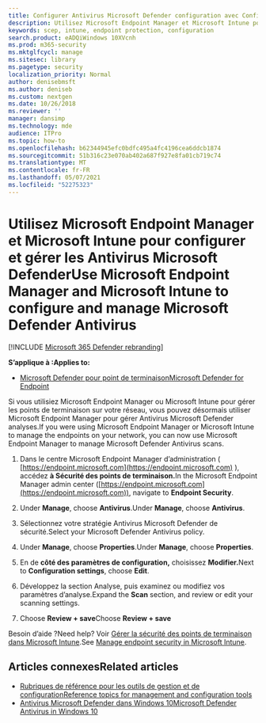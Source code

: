 ```yaml
---
title: Configurer Antivirus Microsoft Defender configuration avec Configuration Manager et Intune
description: Utilisez Microsoft Endpoint Manager et Microsoft Intune pour configurer l’antivirus et l’antivirus Microsoft Defender Endpoint Protection
keywords: scep, intune, endpoint protection, configuration
search.product: eADQiWindows 10XVcnh
ms.prod: m365-security
ms.mktglfcycl: manage
ms.sitesec: library
ms.pagetype: security
localization_priority: Normal
author: denisebmsft
ms.author: deniseb
ms.custom: nextgen
ms.date: 10/26/2018
ms.reviewer: ''
manager: dansimp
ms.technology: mde
audience: ITPro
ms.topic: how-to
ms.openlocfilehash: b62344945efc0bdfc495a4fc4196cea6ddcb1874
ms.sourcegitcommit: 51b316c23e070ab402a687f927e8fa01cb719c74
ms.translationtype: MT
ms.contentlocale: fr-FR
ms.lasthandoff: 05/07/2021
ms.locfileid: "52275323"
---
```

# <a name="use-microsoft-endpoint-manager-and-microsoft-intune-to-configure-and-manage-microsoft-defender-antivirus"></a><span data-ttu-id="0dd01-104">Utilisez Microsoft Endpoint Manager et Microsoft Intune pour configurer et gérer les Antivirus Microsoft Defender</span><span class="sxs-lookup"><span data-stu-id="0dd01-104">Use Microsoft Endpoint Manager and Microsoft Intune to configure and manage Microsoft Defender Antivirus</span></span>

[!INCLUDE [Microsoft 365 Defender rebranding](../../includes/microsoft-defender.md)]


<span data-ttu-id="0dd01-105">**S’applique à :**</span><span class="sxs-lookup"><span data-stu-id="0dd01-105">**Applies to:**</span></span>

- [<span data-ttu-id="0dd01-106">Microsoft Defender pour point de terminaison</span><span class="sxs-lookup"><span data-stu-id="0dd01-106">Microsoft Defender for Endpoint</span></span>](/microsoft-365/security/defender-endpoint/)

<span data-ttu-id="0dd01-107">Si vous utilisiez Microsoft Endpoint Manager ou Microsoft Intune pour gérer les points de terminaison sur votre réseau, vous pouvez désormais utiliser Microsoft Endpoint Manager pour gérer Antivirus Microsoft Defender analyses.</span><span class="sxs-lookup"><span data-stu-id="0dd01-107">If you were using Microsoft Endpoint Manager or Microsoft Intune to manage the endpoints on your network, you can now use Microsoft Endpoint Manager to manage Microsoft Defender Antivirus scans.</span></span>

1. <span data-ttu-id="0dd01-108">Dans le centre Microsoft Endpoint Manager d’administration ( [https://endpoint.microsoft.com](https://endpoint.microsoft.com) ), accédez **à Sécurité des points de terminaison.**</span><span class="sxs-lookup"><span data-stu-id="0dd01-108">In the Microsoft Endpoint Manager admin center ([https://endpoint.microsoft.com](https://endpoint.microsoft.com)), navigate to **Endpoint Security**.</span></span>

2. <span data-ttu-id="0dd01-109">Under **Manage**, choose **Antivirus**.</span><span class="sxs-lookup"><span data-stu-id="0dd01-109">Under **Manage**, choose **Antivirus**.</span></span>

3. <span data-ttu-id="0dd01-110">Sélectionnez votre stratégie Antivirus Microsoft Defender de sécurité.</span><span class="sxs-lookup"><span data-stu-id="0dd01-110">Select your Microsoft Defender Antivirus policy.</span></span> 

4. <span data-ttu-id="0dd01-111">Under **Manage**, choose **Properties**.</span><span class="sxs-lookup"><span data-stu-id="0dd01-111">Under **Manage**, choose **Properties**.</span></span>

5. <span data-ttu-id="0dd01-112">En de **côté des paramètres de configuration,** choisissez **Modifier.**</span><span class="sxs-lookup"><span data-stu-id="0dd01-112">Next to **Configuration settings**, choose **Edit**.</span></span>

6. <span data-ttu-id="0dd01-113">Développez  la section Analyse, puis examinez ou modifiez vos paramètres d’analyse.</span><span class="sxs-lookup"><span data-stu-id="0dd01-113">Expand the **Scan** section, and review or edit your scanning settings.</span></span>

7. <span data-ttu-id="0dd01-114">Choose **Review + save**</span><span class="sxs-lookup"><span data-stu-id="0dd01-114">Choose **Review + save**</span></span>

<span data-ttu-id="0dd01-115">Besoin d’aide ?</span><span class="sxs-lookup"><span data-stu-id="0dd01-115">Need help?</span></span> <span data-ttu-id="0dd01-116">Voir [Gérer la sécurité des points de terminaison dans Microsoft Intune](/mem/intune/protect/endpoint-security).</span><span class="sxs-lookup"><span data-stu-id="0dd01-116">See [Manage endpoint security in Microsoft Intune](/mem/intune/protect/endpoint-security).</span></span>


## <a name="related-articles"></a><span data-ttu-id="0dd01-117">Articles connexes</span><span class="sxs-lookup"><span data-stu-id="0dd01-117">Related articles</span></span>

- [<span data-ttu-id="0dd01-118">Rubriques de référence pour les outils de gestion et de configuration</span><span class="sxs-lookup"><span data-stu-id="0dd01-118">Reference topics for management and configuration tools</span></span>](configuration-management-reference-microsoft-defender-antivirus.md)
- [<span data-ttu-id="0dd01-119">Antivirus Microsoft Defender dans Windows 10</span><span class="sxs-lookup"><span data-stu-id="0dd01-119">Microsoft Defender Antivirus in Windows 10</span></span>](microsoft-defender-antivirus-in-windows-10.md)
